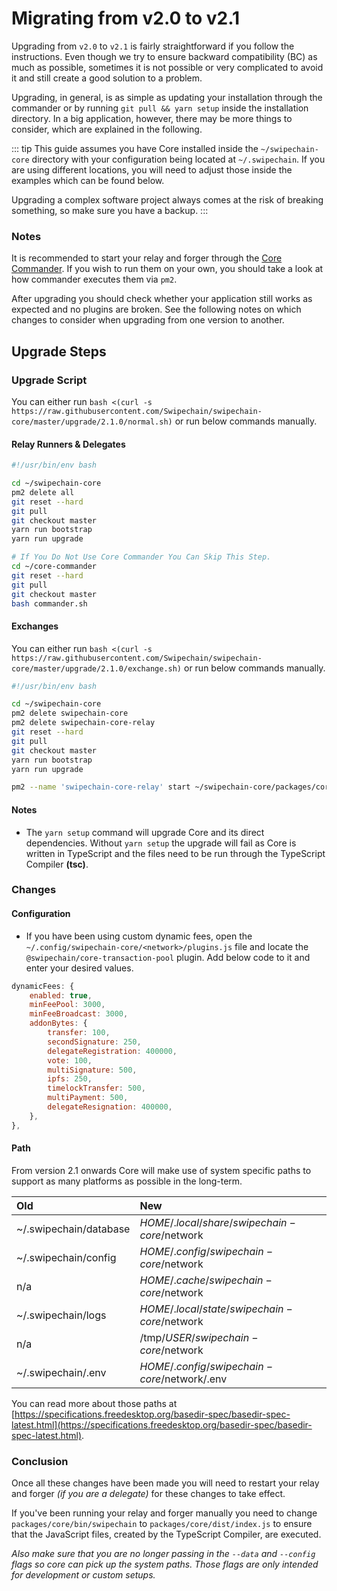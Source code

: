 # Migrating from v2.0 to v2.1

Upgrading from `v2.0` to `v2.1` is fairly straightforward if you follow the instructions. Even though we try to ensure backward compatibility (BC) as much as possible, sometimes it is not possible or very complicated to avoid it and still create a good solution to a problem.

Upgrading, in general, is as simple as updating your installation through the commander or by
running `git pull && yarn setup` inside the installation directory. In a big application, however, there may
be more things to consider, which are explained in the following.

::: tip
This guide assumes you have Core installed inside the `~/swipechain-core` directory with your configuration being located at `~/.swipechain`. If you are using different locations, you will need to adjust those inside the examples which can be found below.

Upgrading a complex software project always comes at the risk of breaking something, so make sure you have a backup.
:::

### Notes

It is recommended to start your relay and forger through the [Core Commander](https://github.com/SwipeChain/core-commander). If you wish to run them on your own, you should take a look at how commander executes them via `pm2`.

After upgrading you should check whether your application still works as expected and no plugins are broken. See the following notes on which changes to consider when upgrading from one version to another.

## Upgrade Steps

### Upgrade Script

You can either run `bash <(curl -s https://raw.githubusercontent.com/Swipechain/swipechain-core/master/upgrade/2.1.0/normal.sh)` or run below commands manually.

#### Relay Runners & Delegates

```bash
#!/usr/bin/env bash

cd ~/swipechain-core
pm2 delete all
git reset --hard
git pull
git checkout master
yarn run bootstrap
yarn run upgrade

# If You Do Not Use Core Commander You Can Skip This Step.
cd ~/core-commander
git reset --hard
git pull
git checkout master
bash commander.sh
```

#### Exchanges

You can either run `bash <(curl -s https://raw.githubusercontent.com/Swipechain/swipechain-core/master/upgrade/2.1.0/exchange.sh)` or run below commands manually.

```bash
#!/usr/bin/env bash

cd ~/swipechain-core
pm2 delete swipechain-core
pm2 delete swipechain-core-relay
git reset --hard
git pull
git checkout master
yarn run bootstrap
yarn run upgrade

pm2 --name 'swipechain-core-relay' start ~/swipechain-core/packages/core/dist/index.js -- relay --network mainnet
```

#### Notes

- The `yarn setup` command will upgrade Core and its direct dependencies. Without `yarn setup` the upgrade will fail as Core is written in TypeScript and the files need to be run through the TypeScript Compiler **(tsc)**.

### Changes

#### Configuration

- If you have been using custom dynamic fees, open the `~/.config/swipechain-core/<network>/plugins.js` file and locate the `@swipechain/core-transaction-pool` plugin. Add below code to it and enter your desired values.

```js
dynamicFees: {
    enabled: true,
    minFeePool: 3000,
    minFeeBroadcast: 3000,
    addonBytes: {
        transfer: 100,
        secondSignature: 250,
        delegateRegistration: 400000,
        vote: 100,
        multiSignature: 500,
        ipfs: 250,
        timelockTransfer: 500,
        multiPayment: 500,
        delegateResignation: 400000,
    },
},
```

#### Path

From version 2.1 onwards Core will make use of system specific paths to support as many platforms as possible in the long-term.

| Old             | New                                  |
| :-------------- | :----------------------------------- |
| ~/.swipechain/database | $HOME/.local/share/swipechain-core/$network |
| ~/.swipechain/config   | $HOME/.config/swipechain-core/$network      |
| n/a             | $HOME/.cache/swipechain-core/$network       |
| ~/.swipechain/logs     | $HOME/.local/state/swipechain-core/$network |
| n/a             | /tmp/$USER/swipechain-core/$network         |
| ~/.swipechain/.env     | $HOME/.config/swipechain-core/$network/.env |

You can read more about those paths at [https://specifications.freedesktop.org/basedir-spec/basedir-spec-latest.html](https://specifications.freedesktop.org/basedir-spec/basedir-spec-latest.html).

### Conclusion

Once all these changes have been made you will need to restart your relay and forger _(if you are a delegate)_ for these changes to take effect.

If you've been running your relay and forger manually you need to change `packages/core/bin/swipechain` to `packages/core/dist/index.js` to ensure that the JavaScript files, created by the TypeScript Compiler, are executed.

_Also make sure that you are no longer passing in the `--data` and `--config` flags so core can pick up the system paths. Those flags are only intended for development or custom setups._
